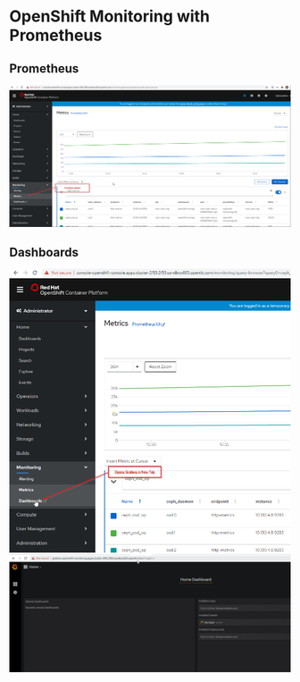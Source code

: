 # OpenShift Monitoring with Prometheus

## Prometheus

<img src="images/mod01/mod01-07-001.png">

## Dashboards

<img src="images/mod01/mod01-07-002.png">

<img src="images/mod01/mod01-07-003.png">

